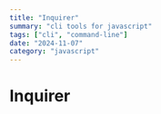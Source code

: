 ```yaml
---
title: "Inquirer"
summary: "cli tools for javascript"
tags: ["cli", "command-line"]
date: "2024-11-07"
category: "javascript"
---
```


# Inquirer

